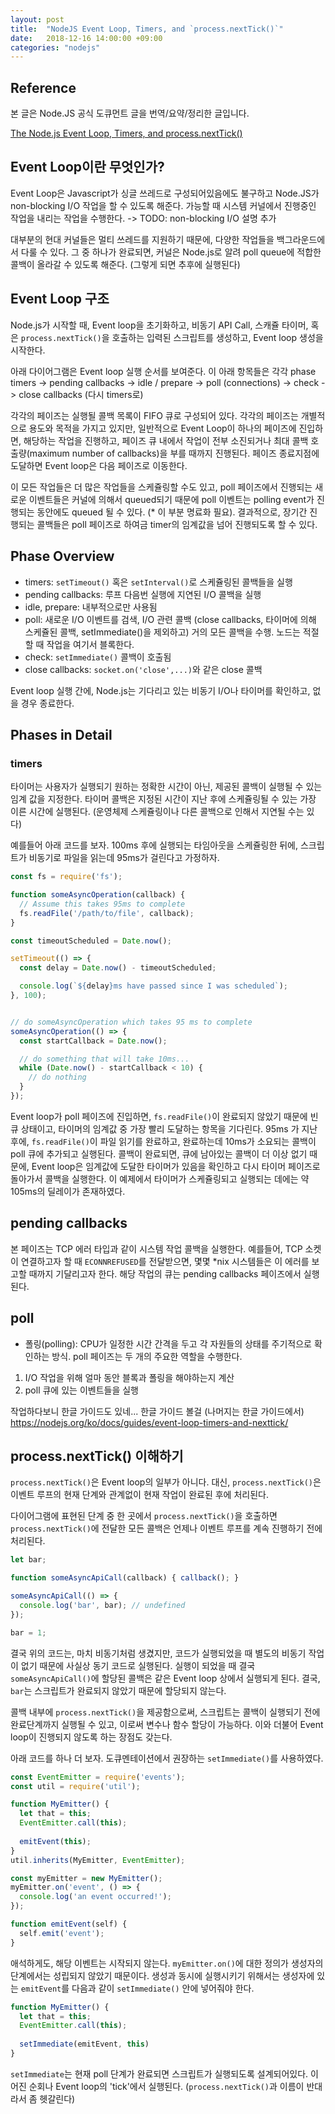 ```yaml
---
layout: post
title:  "NodeJS Event Loop, Timers, and `process.nextTick()`"
date:   2018-12-16 14:00:00 +09:00
categories: "nodejs"
---
```


## Reference
본 글은 Node.JS 공식 도큐먼트 글을 번역/요약/정리한 글입니다.

[The Node.js Event Loop, Timers, and process.nextTick()][reference-01]

## Event Loop이란 무엇인가?
Event Loop은 Javascript가 싱글 쓰레드로 구성되어있음에도 불구하고 Node.JS가 non-blocking I/O 작업을 할 수 있도록 해준다. 가능할 때 시스템 커널에서 진행중인 작업을 내리는 작업을 수행한다.
-> TODO: non-blocking I/O 설명 추가

대부분의 현대 커널들은 멀티 쓰레드를 지원하기 때문에, 다양한 작업들을 백그라운드에서 다룰 수 있다. 그 중 하나가 완료되면, 커널은 Node.js로 알려 poll queue에 적합한 콜백이 올라갈 수 있도록 해준다. (그렇게 되면 추후에 실행된다)

## Event Loop 구조
Node.js가 시작할 때, Event loop을 초기화하고, 비동기 API Call, 스캐쥴 타이머, 혹은 `process.nextTick()`을 호출하는 입력된 스크립트를 생성하고, Event loop 생성을 시작한다.

아래 다이어그램은 Event loop 실행 순서를 보여준다. 이 아래 항목들은 각각 phase
timers -> pending callbacks -> idle / prepare -> poll (connections) -> check -> close callbacks (다시 timers로)

각각의 페이즈는 실행될 콜백 목록이 FIFO 큐로 구성되어 있다. 각각의 페이즈는 개별적으로 용도와 목적을 가지고 있지만, 일반적으로 Event Loop이 하나의 페이즈에 진입하면, 해당하는 작업을 진행하고, 페이즈 큐 내에서 작업이 전부 소진되거나 최대 콜백 호출량(maximum number of callbacks)을 부를 때까지 진행된다. 페이즈 종료지점에 도달하면 Event loop은 다음 페이즈로 이동한다.

이 모든 작업들은 더 많은 작업들을 스케쥴링할 수도 있고, poll 페이즈에서 진행되는 새로운 이벤트들은 커널에 의해서 queued되기 때문에 poll 이벤트는 polling event가 진행되는 동안에도 queued 될 수 있다. (* 이 부분 명료화 필요). 결과적으로, 장기간 진행되는 콜백들은 poll 페이즈로 하여금 timer의 임계값을 넘어 진행되도록 할 수 있다.

## Phase Overview
* timers: `setTimeout()` 혹은 `setInterval()`로 스케쥴링된 콜백들을 실행
* pending callbacks: 루프 다음번 실행에 지연된 I/O 콜백을 실행
* idle, prepare: 내부적으로만 사용됨
* poll: 새로운 I/O 이벤트를 검색, I/O 관련 콜백 (close callbacks, 타이머에 의해 스케쥴된 콜백, setImmediate()을 제외하고) 거의 모든 콜백을 수행. 노드는 적절할 때 작업을 여기서 블록한다.
* check: `setImmediate()` 콜백이 호출됨
* close callbacks: `socket.on('close',...)`와 같은 close 콜백

Event loop 실행 간에, Node.js는 기다리고 있는 비동기 I/O나 타이머를 확인하고, 없을 경우 종료한다.

## Phases in Detail
### timers
타이머는 사용자가 실행되기 원하는 정확한 시간이 아닌, 제공된 콜백이 실행될 수 있는 임계 값을 지정한다. 타이머 콜백은 지정된 시간이 지난 후에 스케쥴링될 수 있는 가장 이른 시간에 실행된다. (운영체제 스케쥴링이나 다른 콜백으로 인해서 지연될 수는 있다)

예를들어 아래 코드를 보자. 100ms 후에 실행되는 타임아웃을 스케쥴링한 뒤에, 스크립트가 비동기로 파일을 읽는데 95ms가 걸린다고 가정하자.
```javascript
const fs = require('fs');

function someAsyncOperation(callback) {
  // Assume this takes 95ms to complete
  fs.readFile('/path/to/file', callback);
}

const timeoutScheduled = Date.now();

setTimeout(() => {
  const delay = Date.now() - timeoutScheduled;

  console.log(`${delay}ms have passed since I was scheduled`);
}, 100);


// do someAsyncOperation which takes 95 ms to complete
someAsyncOperation(() => {
  const startCallback = Date.now();

  // do something that will take 10ms...
  while (Date.now() - startCallback < 10) {
    // do nothing
  }
});
```
Event loop가 poll 페이즈에 진입하면, `fs.readFile()`이 완료되지 않았기 때문에 빈 큐 상태이고, 타이머의 임계값 중 가장 빨리 도달하는 항목을 기다린다. 95ms 가 지난 후에, `fs.readFile()`이 파일 읽기를 완료하고, 완료하는데 10ms가 소요되는 콜백이 poll 큐에 추가되고 실행된다. 콜백이 완료되면, 큐에 남아있는 콜백이 더 이상 없기 때문에, Event loop은 임계값에 도달한 타이머가 있음을 확인하고 다시 타이머 페이즈로 돌아가서 콜백을 실행한다. 이 예제에서 타이머가 스케쥴링되고 실행되는 데에는 약 105ms의 딜레이가 존재하였다.

## pending callbacks
본 페이즈는 TCP 에러 타입과 같이 시스템 작업 콜백을 실행한다. 예를들어, TCP 소켓이 연결하고자 할 때 `ECONNREFUSED`를 전달받으면, 몇몇 *nix 시스템들은 이 에러를 보고할 때까지 기달리고자 한다. 해당 작업의 큐는 pending callbacks 페이즈에서 실행된다.

## poll
* 폴링(polling): CPU가 일정한 시간 간격을 두고 각 자원들의 상태를 주기적으로 확인하는 방식.
poll 페이즈는 두 개의 주요한 역할을 수행한다.
1. I/O 작업을 위해 얼마 동안 블록과 폴링을 해야하는지 계산
2. poll 큐에 있는 이벤트들을 실행

작업하다보니 한글 가이드도 있네... 한글 가이드 볼걸 (나머지는 한글 가이드에서)
https://nodejs.org/ko/docs/guides/event-loop-timers-and-nexttick/

## process.nextTick() 이해하기
`process.nextTick()`은 Event loop의 일부가 아니다. 대신, `process.nextTick()`은 이벤트 루프의 현재 단계와 관계없이 현재 작업이 완료된 후에 처리된다.

다이어그램에 표현된 단계 중 한 곳에서 `process.nextTick()`을 호출하면 `process.nextTick()`에 전달한 모든 콜백은 언제나 이벤트 루프를 계속 진행하기 전에 처리된다.

```javascript
let bar;

function someAsyncApiCall(callback) { callback(); }

someAsyncApiCall(() => {
  console.log('bar', bar); // undefined
});

bar = 1;
```
결국 위의 코드는, 마치 비동기처럼 생겼지만, 코드가 실행되었을 때 별도의 비동기 작업이 없기 때문에 사실상 동기 코드로 실행된다. 실행이 되었을 때 결국 `someAsyncApiCall()`에 할당된 콜백은 같은 Event loop 상에서 실행되게 된다. 결국, `bar`는 스크립트가 완료되지 않았기 때문에 할당되지 않는다.

콜백 내부에 `process.nextTick()`을 제공함으로써, 스크립트는 콜백이 실행되기 전에 완료단계까지 실행될 수 있고, 이로써 변수나 함수 할당이 가능하다. 이와 더불어 Event loop이 진행되지 않도록 하는 장점도 갖는다.

아래 코드를 하나 더 보자. 도큐멘테이션에서 권장하는 `setImmediate()`를 사용하였다.
```javascript
const EventEmitter = require('events');
const util = require('util');

function MyEmitter() {
  let that = this;
  EventEmitter.call(this);
  
  emitEvent(this);
}
util.inherits(MyEmitter, EventEmitter);

const myEmitter = new MyEmitter();
myEmitter.on('event', () => {
  console.log('an event occurred!');
});

function emitEvent(self) {
  self.emit('event');
}
```
애석하게도, 해당 이벤트는 시작되지 않는다. `myEmitter.on()`에 대한 정의가 생성자의 단계에서는 성립되지 않았기 때문이다. 생성과 동시에 실행시키기 위해서는 생성자에 있는 `emitEvent`를 다음과 같이 `setImmediate()` 안에 넣어줘야 한다.

```javascript
function MyEmitter() {
  let that = this;
  EventEmitter.call(this);
  
  setImmediate(emitEvent, this)
}
```
`setImmediate`는 현재 poll 단계가 완료되면 스크립트가 실행되도록 설계되어있다. 이어진 순회나 Event loop의 'tick'에서 실행된다. (`process.nextTick()`과 이름이 반대라서 좀 헷갈린다)

[reference-01]:https://nodejs.org/en/docs/guides/event-loop-timers-and-nexttick/
